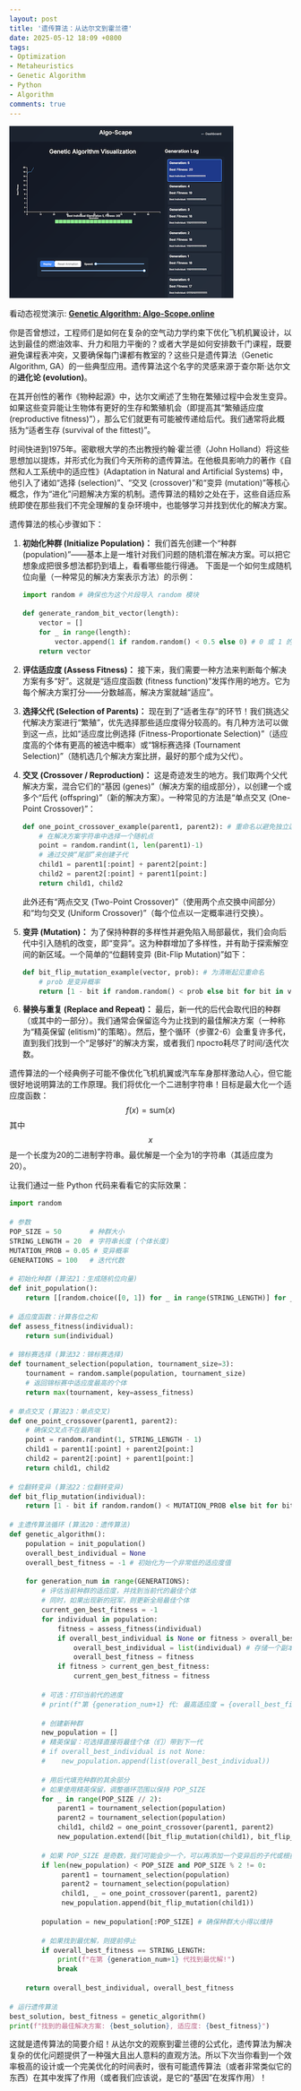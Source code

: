 ```yaml
---
layout: post
title: '遗传算法：从达尔文到霍兰德'
date: 2025-05-12 18:09 +0800
tags:
- Optimization
- Metaheuristics
- Genetic Algorithm
- Python
- Algorithm
comments: true
---
```


![Genetic Algorithm: Algo-Scope.online](/assets/images/uploads/ga.png)

看动态视觉演示: **[Genetic Algorithm: Algo-Scope.online](https://www.algo-scape.online/ga)**

你是否曾想过，工程师们是如何在复杂的空气动力学约束下优化飞机机翼设计，以达到最佳的燃油效率、升力和阻力平衡的？或者大学是如何安排数千门课程，既要避免课程表冲突，又要确保每门课都有教室的？这些只是遗传算法（Genetic Algorithm, GA）的一些典型应用。遗传算法这个名字的灵感来源于查尔斯·达尔文的**进化论 (evolution)**。

在其开创性的著作《物种起源》中，达尔文阐述了生物在繁殖过程中会发生变异。如果这些变异能让生物体有更好的生存和繁殖机会（即提高其“繁殖适应度 (reproductive fitness)”），那么它们就更有可能被传递给后代。我们通常将此概括为“适者生存 (survival of the fittest)”。

时间快进到1975年。密歇根大学的杰出教授约翰·霍兰德（John Holland）将这些思想加以提炼，并形式化为我们今天所称的遗传算法。在他极具影响力的著作《自然和人工系统中的适应性》(Adaptation in Natural and Artificial Systems) 中，他引入了诸如“选择 (selection)”、“交叉 (crossover)”和“变异 (mutation)”等核心概念，作为“进化”问题解决方案的机制。遗传算法的精妙之处在于，这些自适应系统即使在那些我们不完全理解的复杂环境中，也能够学习并找到优化的解决方案。

遗传算法的核心步骤如下：

1.  **初始化种群 (Initialize Population)：** 我们首先创建一个“种群 (population)”——基本上是一堆针对我们问题的随机潜在解决方案。可以把它想象成把很多想法都扔到墙上，看看哪些能行得通。
    下面是一个如何生成随机位向量（一种常见的解决方案表示方法）的示例：
    ```python
    import random # 确保也为这个片段导入 random 模块

    def generate_random_bit_vector(length):
        vector = []
        for _ in range(length):
            vector.append(1 if random.random() < 0.5 else 0) # 0 或 1 的概率各占一半
        return vector
    ```

2.  **评估适应度 (Assess Fitness)：** 接下来，我们需要一种方法来判断每个解决方案有多“好”。这就是“适应度函数 (fitness function)”发挥作用的地方。它为每个解决方案打分——分数越高，解决方案就越“适应”。

3.  **选择父代 (Selection of Parents)：** 现在到了“适者生存”的环节！我们挑选父代解决方案进行“繁殖”，优先选择那些适应度得分较高的。有几种方法可以做到这一点，比如“适应度比例选择 (Fitness-Proportionate Selection)”（适应度高的个体有更高的被选中概率）或“锦标赛选择 (Tournament Selection)”（随机选几个解决方案比拼，最好的那个成为父代）。

4.  **交叉 (Crossover / Reproduction)：** 这是奇迹发生的地方。我们取两个父代解决方案，混合它们的“基因 (genes)”（解决方案的组成部分），以创建一个或多个“后代 (offspring)”（新的解决方案）。一种常见的方法是“单点交叉 (One-Point Crossover)”：
    ```python
    def one_point_crossover_example(parent1, parent2): # 重命名以避免独立运行时冲突
        # 在解决方案字符串中选择一个随机点
        point = random.randint(1, len(parent1)-1) 
        # 通过交换“尾部”来创建子代
        child1 = parent1[:point] + parent2[point:]
        child2 = parent2[:point] + parent1[point:]
        return child1, child2
    ```
    此外还有“两点交叉 (Two-Point Crossover)”（使用两个点交换中间部分）和“均匀交叉 (Uniform Crossover)”（每个位点以一定概率进行交换）。

5.  **变异 (Mutation)：** 为了保持种群的多样性并避免陷入局部最优，我们会向后代中引入随机的改变，即“变异”。这为种群增加了多样性，并有助于探索解空间的新区域。一个简单的“位翻转变异 (Bit-Flip Mutation)”如下：
    ```python
    def bit_flip_mutation_example(vector, prob): # 为清晰起见重命名
        # prob 是变异概率
        return [1 - bit if random.random() < prob else bit for bit in vector]
    ```

6.  **替换与重复 (Replace and Repeat)：** 最后，新一代的后代会取代旧的种群（或其中的一部分）。我们通常会保留迄今为止找到的最佳解决方案（一种称为“精英保留 (elitism)”的策略）。然后，整个循环（步骤2-6）会重复许多代，直到我们找到一个“足够好”的解决方案，或者我们 просто耗尽了时间/迭代次数。

遗传算法的一个经典例子可能不像优化飞机机翼或汽车车身那样激动人心，但它能很好地说明算法的工作原理。我们将优化一个二进制字符串！目标是最大化一个适应度函数：$$f(x) = \text{sum}(x)$$ 其中 $$x$$ 是一个长度为20的二进制字符串。最优解是一个全为1的字符串（其适应度为20）。

让我们通过一些 Python 代码来看看它的实际效果：

```python
import random

# 参数
POP_SIZE = 50       # 种群大小
STRING_LENGTH = 20  # 字符串长度 (个体长度)
MUTATION_PROB = 0.05 # 变异概率
GENERATIONS = 100   # 迭代代数

# 初始化种群 (算法21：生成随机位向量)
def init_population():
    return [[random.choice([0, 1]) for _ in range(STRING_LENGTH)] for _ in range(POP_SIZE)]

# 适应度函数：计算各位之和
def assess_fitness(individual):
    return sum(individual)

# 锦标赛选择 (算法32：锦标赛选择)
def tournament_selection(population, tournament_size=3):
    tournament = random.sample(population, tournament_size)
    # 返回锦标赛中适应度最高的个体
    return max(tournament, key=assess_fitness)

# 单点交叉 (算法23：单点交叉)
def one_point_crossover(parent1, parent2):
    # 确保交叉点不在最两端
    point = random.randint(1, STRING_LENGTH - 1) 
    child1 = parent1[:point] + parent2[point:]
    child2 = parent2[:point] + parent1[point:]
    return child1, child2

# 位翻转变异 (算法22：位翻转变异)
def bit_flip_mutation(individual):
    return [1 - bit if random.random() < MUTATION_PROB else bit for bit in individual]

# 主遗传算法循环 (算法20：遗传算法)
def genetic_algorithm():
    population = init_population()
    overall_best_individual = None
    overall_best_fitness = -1 # 初始化为一个非常低的适应度值

    for generation_num in range(GENERATIONS):
        # 评估当前种群的适应度，并找到当前代的最佳个体
        # 同时，如果出现新的冠军，则更新全局最佳个体
        current_gen_best_fitness = -1
        for individual in population:
            fitness = assess_fitness(individual)
            if overall_best_individual is None or fitness > overall_best_fitness:
                overall_best_individual = list(individual) # 存储一个副本
                overall_best_fitness = fitness
            if fitness > current_gen_best_fitness:
                current_gen_best_fitness = fitness
        
        # 可选：打印当前代的进度
        # print(f"第 {generation_num+1} 代: 最高适应度 = {overall_best_fitness}")

        # 创建新种群
        new_population = []
        # 精英保留：可选择直接将最佳个体（们）带到下一代
        # if overall_best_individual is not None:
        #    new_population.append(list(overall_best_individual)) 

        # 用后代填充种群的其余部分
        # 如果使用精英保留，调整循环范围以保持 POP_SIZE
        for _ in range(POP_SIZE // 2): 
            parent1 = tournament_selection(population)
            parent2 = tournament_selection(population)
            child1, child2 = one_point_crossover(parent1, parent2)
            new_population.extend([bit_flip_mutation(child1), bit_flip_mutation(child2)])
        
        # 如果 POP_SIZE 是奇数，我们可能会少一个，可以再添加一个变异后的子代或根据需要处理
        if len(new_population) < POP_SIZE and POP_SIZE % 2 != 0:
             parent1 = tournament_selection(population)
             parent2 = tournament_selection(population)
             child1, _ = one_point_crossover(parent1, parent2)
             new_population.append(bit_flip_mutation(child1))

        population = new_population[:POP_SIZE] # 确保种群大小得以维持

        # 如果找到最优解，则提前停止
        if overall_best_fitness == STRING_LENGTH:
            print(f"在第 {generation_num+1} 代找到最优解!")
            break
            
    return overall_best_individual, overall_best_fitness

# 运行遗传算法
best_solution, best_fitness = genetic_algorithm()
print(f"找到的最佳解决方案: {best_solution}, 适应度: {best_fitness}")
```
这就是遗传算法的简要介绍！从达尔文的观察到霍兰德的公式化，遗传算法为解决复杂的优化问题提供了一种强大且出人意料的直观方法。所以下次当你看到一个效率极高的设计或一个完美优化的时间表时，很有可能遗传算法（或者非常类似它的东西）在其中发挥了作用（或者我们应该说，是它的“基因”在发挥作用）！